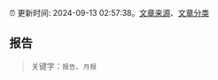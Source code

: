 :alarm_clock: 更新时间: 2024-09-13 02:57:38。[文章来源](/README.md)、[文章分类](/TAGS.md)

## 报告


> 关键字：`报告`、`月报`



